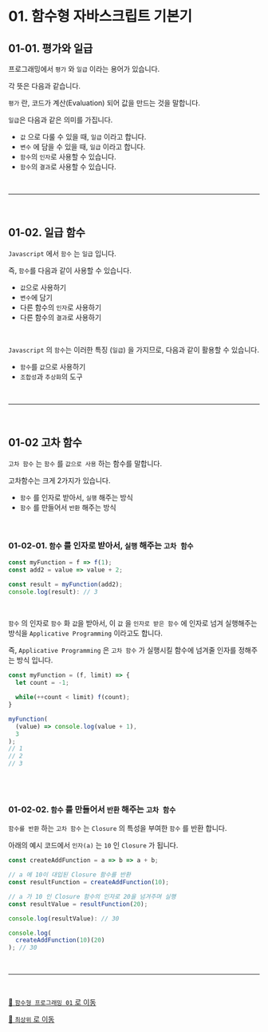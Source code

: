 # 01. 함수형 자바스크립트 기본기

## 01-01. 평가와 일급

프로그래밍에서 ``평가`` 와 ``일급`` 이라는 용어가 있습니다.

각 뜻은 다음과 같습니다.

``평가`` 란, 코드가 계산(Evaluation) 되어 값을 만드는 것을 말합니다.

``일급``은 다음과 같은 의미를 가집니다.

* ``값`` 으로 다룰 수 있을 때, ``일급`` 이라고 합니다.
* ``변수`` 에 담을 수 있을 때, ``일급`` 이라고 합니다.
* ``함수``의 ``인자``로 사용할 수 있습니다.
* ``함수``의 ``결과``로 사용할 수 있습니다.



<br /><hr /><br />



## 01-02. 일급 함수

``Javascript`` 에서 ``함수`` 는 ``일급`` 입니다.

즉, ``함수``를 다음과 같이 사용할 수 있습니다.

* ``값``으로 사용하기
* ``변수``에 담기
* 다른 함수의 ``인자``로 사용하기
* 다른 함수의 ``결과``로 사용하기

<br />

``Javascript`` 의 ``함수``는 이러한 특징 (``일급``) 을 가지므로, 다음과 같이 활용할 수 있습니다.

* ``함수``를 ``값``으로 사용하기
* ``조합성``과 ``추상화``의 도구



<br /><hr /><br />



## 01-02 고차 함수

``고차 함수`` 는 ``함수`` 를 ``값으로 사용`` 하는 함수를 말합니다.

고차함수는 크게 2가지가 있습니다.

* ``함수`` 를 인자로 받아서, ``실행`` 해주는 방식
* ``함수`` 를 만들어서 ``반환`` 해주는 방식

<br />

### 01-02-01. ``함수`` 를 인자로 받아서, ``실행`` 해주는 ``고차 함수``

```javascript
const myFunction = f => f(1);
const add2 = value => value + 2;

const result = myFunction(add2);
console.log(result): // 3
```

<br />

``함수`` 의 인자로 ``함수`` 화 ``값``을 받아서, 이 ``값`` 을 ``인자로 받은 함수`` 에 인자로 넘겨 실행해주는 방식을 ``Applicative Programming`` 이라고도 합니다.

즉, ``Applicative Programming`` 은 ``고차 함수`` 가 실행시킬 함수에 넘겨줄 인자를 정해주는 방식 입니다.

```javascript
const myFunction = (f, limit) => {
  let count = -1;

  while(++count < limit) f(count);
}

myFunction(
  (value) => console.log(value + 1),
  3
);
// 1
// 2
// 3
```


<br /><br />


### 01-02-02. ``함수`` 를 만들어서 ``반환`` 해주는 ``고차 함수``

``함수를 반환`` 하는 ``고차 함수`` 는 ``Closure`` 의 특성을 부여한 ``함수`` 를 반환 합니다.

아래의 예시 코드에서 ``인자(a)`` 는 ``10`` 인 ``Closure`` 가 됩니다.

```javascript
const createAddFunction = a => b => a + b;

// a 에 10이 대입된 Closure 함수를 반환
const resultFunction = createAddFunction(10);

// a 가 10 인 Closure 함수의 인자로 20을 넘겨주며 실행
const resultValue = resultFunction(20);

console.log(resultValue): // 30

console.log(
  createAddFunction(10)(20)
); // 30
```



<br /><hr /><br />



[🐫 ``함수형 프로그래밍 01`` 로 이동](https://github.com/Chocobe/-Study-FunctionalProgramming/tree/master/FunctionalProgramming01)

[🐫 ``최상위`` 로 이동](https://github.com/Chocobe/-Study-FunctionalProgramming)
